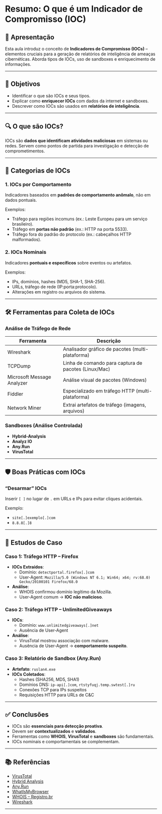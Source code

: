 
# Resumo: O que é um Indicador de Compromisso (IOC)

## 📌 Apresentação
Esta aula introduz o conceito de **Indicadores de Compromisso (IOCs)** – elementos cruciais para a geração de relatórios de inteligência de ameaças cibernéticas. Aborda tipos de IOCs, uso de sandboxes e enriquecimento de informações.

---

## 🎯 Objetivos
- Identificar o que são IOCs e seus tipos.
- Explicar como **enriquecer IOCs** com dados da internet e sandboxes.
- Descrever como IOCs são usados em **relatórios de inteligência**.

---

## 🔍 O que são IOCs?
IOCs são **dados que identificam atividades maliciosas** em sistemas ou redes. Servem como pontos de partida para investigação e detecção de comprometimentos.

---

## 🧩 Categorias de IOCs

### 1. IOCs por Comportamento
Indicadores baseados em **padrões de comportamento anômalo**, não em dados pontuais.

Exemplos:
- Tráfego para regiões incomuns (ex.: Leste Europeu para um serviço brasileiro).
- Tráfego em **portas não padrão** (ex.: HTTP na porta 5533).
- Tráfego fora do padrão do protocolo (ex.: cabeçalhos HTTP malformados).

### 2. IOCs Nominais
Indicadores **pontuais e específicos** sobre eventos ou artefatos.

Exemplos:
- IPs, domínios, hashes (MD5, SHA-1, SHA-256).
- URLs, tráfego de rede (IP:porta:protocolo).
- Alterações em registro ou arquivos do sistema.

---

## 🛠️ Ferramentas para Coleta de IOCs

### Análise de Tráfego de Rede
| Ferramenta               | Descrição |
|--------------------------|-----------|
| Wireshark                | Analisador gráfico de pacotes (multi-plataforma) |
| TCPDump                  | Linha de comando para captura de pacotes (Linux/Mac) |
| Microsoft Message Analyzer | Análise visual de pacotes (Windows) |
| Fiddler                  | Especializado em tráfego HTTP (multi-plataforma) |
| Network Miner            | Extrai artefatos de tráfego (imagens, arquivos) |

### Sandboxes (Análise Controlada)
- **Hybrid-Analysis**
- **Analyz IO**
- **Any.Run**
- **VirusTotal**

---

## 🛡️ Boas Práticas com IOCs

### “Desarmar” IOCs
Inserir `[ ]` no lugar de `.` em URLs e IPs para evitar cliques acidentais.

Exemplo:
- `site[.]exemplo[.]com`
- `8.8.8[.]8`

---

## 🔎 Estudos de Caso

### Caso 1: Tráfego HTTP – Firefox
- **IOCs Extraídos**:
  - Domínio: `detectportal.firefox[.]com`
  - User-Agent: `Mozilla/5.0 (Windows NT 6.1; Win64; x64; rv:68.0) Gecko/20100101 Firefox/68.0`
- **Análise**:
  - WHOIS confirmou domínio legítimo da Mozilla.
  - User-Agent comum → **IOC não malicioso**.

### Caso 2: Tráfego HTTP – UnlimitedGiveaways
- **IOCs**:
  - Domínio: `www.unlimitedgiveaways[.]net`
  - Ausência de User-Agent
- **Análise**:
  - VirusTotal mostrou associação com malware.
  - Ausência de User-Agent → **comportamento suspeito**.

### Caso 3: Relatório de Sandbox (Any.Run)
- **Artefato**: `ruslan4.exe`
- **IOCs Coletados**:
  - Hashes (SHA256, MD5, SHA1)
  - Domínios DNS: `ip-api[.]com`, `rtstyfuqj.temp.swtest[.]ru`
  - Conexões TCP para IPs suspeitos
  - Requisições HTTP para URLs de C&C

---

## ✅ Conclusões
- IOCs são **essenciais para detecção proativa**.
- Devem ser **contextualizados** e **validados**.
- Ferramentas como **WHOIS**, **VirusTotal** e **sandboxes** são fundamentais.
- IOCs nominais e comportamentais se complementam.

---

## 📚 Referências
- [VirusTotal](https://www.virustotal.com/)
- [Hybrid Analysis](https://www.hybrid-analysis.com/)
- [Any.Run](https://any.run/)
- [WhatIsMyBrowser](https://www.whatismybrowser.com/)
- [WHOIS – Registro.br](https://registro.br/tecnologia/ferramentas/whois/)
- [Wireshark](https://www.wireshark.org/)

---
